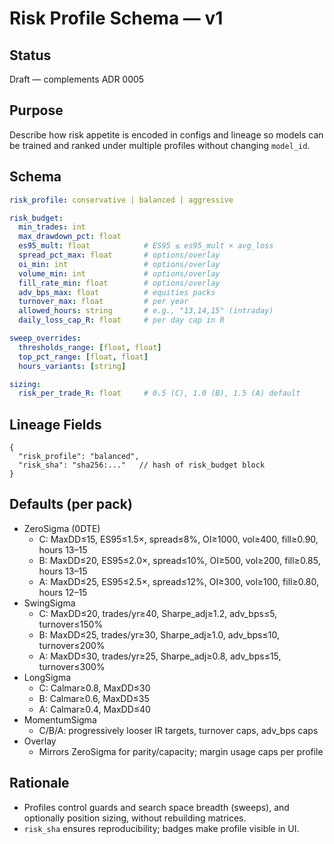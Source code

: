 # Risk Profile Schema — v1

## Status
Draft — complements ADR 0005

## Purpose
Describe how risk appetite is encoded in configs and lineage so models can be trained and ranked under multiple profiles without changing `model_id`.

## Schema
```yaml
risk_profile: conservative | balanced | aggressive

risk_budget:
  min_trades: int
  max_drawdown_pct: float
  es95_mult: float            # ES95 ≤ es95_mult × avg_loss
  spread_pct_max: float       # options/overlay
  oi_min: int                 # options/overlay
  volume_min: int             # options/overlay
  fill_rate_min: float        # options/overlay
  adv_bps_max: float          # equities packs
  turnover_max: float         # per year
  allowed_hours: string       # e.g., "13,14,15" (intraday)
  daily_loss_cap_R: float     # per day cap in R

sweep_overrides:
  thresholds_range: [float, float]
  top_pct_range: [float, float]
  hours_variants: [string]

sizing:
  risk_per_trade_R: float     # 0.5 (C), 1.0 (B), 1.5 (A) default
```

## Lineage Fields
```jsonc
{
  "risk_profile": "balanced",
  "risk_sha": "sha256:..."   // hash of risk_budget block
}
```

## Defaults (per pack)
- ZeroSigma (0DTE)
  - C: MaxDD≤15, ES95≤1.5×, spread≤8%, OI≥1000, vol≥400, fill≥0.90, hours 13–15
  - B: MaxDD≤20, ES95≤2.0×, spread≤10%, OI≥500, vol≥200, fill≥0.85, hours 13–15
  - A: MaxDD≤25, ES95≤2.5×, spread≤12%, OI≥300, vol≥100, fill≥0.80, hours 12–15
- SwingSigma
  - C: MaxDD≤20, trades/yr≥40, Sharpe_adj≥1.2, adv_bps≤5, turnover≤150%
  - B: MaxDD≤25, trades/yr≥30, Sharpe_adj≥1.0, adv_bps≤10, turnover≤200%
  - A: MaxDD≤30, trades/yr≥25, Sharpe_adj≥0.8, adv_bps≤15, turnover≤300%
- LongSigma
  - C: Calmar≥0.8, MaxDD≤30
  - B: Calmar≥0.6, MaxDD≤35
  - A: Calmar≥0.4, MaxDD≤40
- MomentumSigma
  - C/B/A: progressively looser IR targets, turnover caps, adv_bps caps
- Overlay
  - Mirrors ZeroSigma for parity/capacity; margin usage caps per profile

## Rationale
- Profiles control guards and search space breadth (sweeps), and optionally position sizing, without rebuilding matrices.
- `risk_sha` ensures reproducibility; badges make profile visible in UI.

